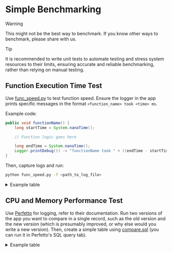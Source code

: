 # Simple Benchmarking

> [!WARNING]
> This might not be the best way to benchmark. If you know other ways to benchmark, please share with us.

> [!TIP]
> It is recommended to write unit tests to automate testing and stress system resources to their limits, ensuring accurate and reliable benchmarking, rather than relying on manual testing.

## Function Execution Time Test

Use [func_speed.py](func_speed.py) to test function speed. Ensure the logger in the app prints specific messages in the format `<function_name> took <time> ms`.

Example code:

```java
public void functionName() {
    long startTime = System.nanoTime();

    // Function logic goes here

    long endTime = System.nanoTime();
    Logger.printDebug(() -> "functionName took " + ((endTime - startTime) / 1_000_000.0) + " ms");
}
```

Then, capture logs and run:

```bash
python func_speed.py -f <path_to_log_file>
```

<details><summary>Example table</summary>

| Function Name        | Count | Min (ms) | Avg (ms) | Median (ms) | Mode (ms) | Max (ms) |
|----------------------|-------|----------|----------|-------------|-----------|----------|
| displaySearchHistory | 8     | 0.3486   | 0.5311   | 0.5608      | 0.7170    | 0.7170   |
| filterPreferences    | 16    | 2.8073   | 7.7168   | 6.1802      | 9.9255    | 13.8172  |

- **Count**: The number of times the function was called, as recorded in the logs.
- **Min (ms)**: The minimum execution time of all function calls.
- **Avg (ms)**: The average execution time across all function calls.
- **Median (ms)**: The median execution time, representing the middle value when all call times are sorted.
- **Mode (ms)**: The most frequently occurring execution time among all function calls. If multiple values occur with the same frequency, the lowest value is shown.
- **Max (ms)**: The maximum execution time of all function calls.

</details>

## CPU and Memory Performance Test

Use [Perfetto](https://ui.perfetto.dev/) for logging, refer to their documentation. Run two versions of the app you want to compare in a single record, such as the old version and the new version (which is presumably improved, or why else would you write a new version). Then, create a simple table using [compare.sql](compare.sql) (you can run it in Perfetto's SQL query tab).

<details><summary>Example table</summary>

| counter_name                                    | min_app1     | min_app2     | avg_app1           | avg_app2           | median_app1  | median_app2  | mode_app1    | mode_app2    | max_app1     | max_app2     | count_app1 | count_app2 | comparison_avg                 |
|-------------------------------------------------|--------------|--------------|--------------------|--------------------|--------------|--------------|--------------|--------------|--------------|--------------|------------|------------|--------------------------------|
| CPU - All Threads Slice Duration (ns)           | 2230         | 2077         | 721845.5684821475  | 712689.6050472033  | 183308       | 190539       | 7385         | 5231         | 190508231    | 141058538    | 38594      | 43747      | APP 2 Lower Avg Slice Duration |
| CPU - BinderThreads Total Time (ms)             | 902.088249   | 893.0651     | 902.088249         | 893.0651           | 902.088249   | 893.0651     | 902.088249   | 893.0651     | 902.088249   | 893.0651     | 1          | 1          | APP 2 Better (Lower Avg)       |
| CPU - ExoPlayer Threads Total Time (ms)         | 5.950234     | 6.461614     | 5.950234           | 6.461614           | 5.950234     | 6.461614     | 5.950234     | 6.461614     | 5.950234     | 6.461614     | 1          | 1          | APP 1 Better (Lower Avg)       |
| CPU - GC (HeapTaskDaemon) Total Time (ms)       | 812.957305   | 532.843923   | 812.957305         | 532.843923         | 812.957305   | 532.843923   | 812.957305   | 532.843923   | 812.957305   | 532.843923   | 1          | 1          | APP 2 Better (Lower Avg)       |
| CPU - GPU Driver (Mali-Gralloc) Total Time (ms) | 1840.029893  | 2127.51428   | 1840.029893        | 2127.51428         | 1840.029893  | 2127.51428   | 1840.029893  | 2127.51428   | 1840.029893  | 2127.51428   | 1          | 1          | APP 1 Better (Lower Avg)       |
| CPU - Generic BG Threads Total Time (ms)        | 1906.690698  | 2800.062682  | 1906.690698        | 2800.062682        | 1906.690698  | 2800.062682  | 1906.690698  | 2800.062682  | 1906.690698  | 2800.062682  | 1          | 1          | APP 1 Better (Lower Avg)       |
| CPU - Generic Blocking Threads Total Time (ms)  | 25.760304    | 28.378158    | 25.760304          | 28.378158          | 25.760304    | 28.378158    | 25.760304    | 28.378158    | 25.760304    | 28.378158    | 1          | 1          | APP 1 Better (Lower Avg)       |
| CPU - Glide Threads Total Time (ms)             | 112.696778   | 277.342989   | 112.696778         | 277.342989         | 112.696778   | 277.342989   | 112.696778   | 277.342989   | 112.696778   | 277.342989   | 1          | 1          | APP 1 Better (Lower Avg)       |
| CPU - HWUI Tasks Total Time (ms)                | 4.035081     | 3.853769     | 4.035081           | 3.853769           | 4.035081     | 3.853769     | 4.035081     | 3.853769     | 4.035081     | 3.853769     | 1          | 1          | APP 2 Better (Lower Avg)       |
| CPU - JIT Pool Total Time (ms)                  | 58.261457    | 77.077458    | 58.261457          | 77.077458          | 58.261457    | 77.077458    | 58.261457    | 77.077458    | 58.261457    | 77.077458    | 1          | 1          | APP 1 Better (Lower Avg)       |
| CPU - Java Finalization-Refs Total Time (ms)    | 574.12931    | 153.097079   | 574.12931          | 153.097079         | 574.12931    | 153.097079   | 574.12931    | 153.097079   | 574.12931    | 153.097079   | 1          | 1          | APP 2 Better (Lower Avg)       |
| CPU - Main Thread Slice Duration (ns)           | 3154         | 2077         | 2668918.5752053387 | 2449842.378504673  | 241423       | 246461.5     | 88846        | 149846       | 132352923    | 141058538    | 3896       | 4280       | APP 2 Lower Avg Slice Duration |
| CPU - MainThread Sched Latency (ms)             | 440.754902   | 493.976465   | 440.754902         | 493.976465         | 440.754902   | 493.976465   | 440.754902   | 493.976465   | 440.754902   | 493.976465   | 1          | 1          | APP 1 Better (Lower Avg)       |
| CPU - MainThread Total Time (ms)                | 10398.106769 | 10485.32538  | 10398.106769       | 10485.32538        | 10398.106769 | 10485.32538  | 10398.106769 | 10485.32538  | 10398.106769 | 10485.32538  | 1          | 1          | APP 1 Better (Lower Avg)       |
| CPU - Networking-Ads-SDK Total Time (ms)        | 1623.779158  | 1848.070485  | 1623.779158        | 1848.070485        | 1623.779158  | 1848.070485  | 1623.779158  | 1848.070485  | 1623.779158  | 1848.070485  | 1          | 1          | APP 1 Better (Lower Avg)       |
| CPU - Perfetto Hprof Total Time (ms)            | 0.311077     | 0.221538     | 0.311077           | 0.221538           | 0.311077     | 0.221538     | 0.311077     | 0.221538     | 0.311077     | 0.221538     | 1          | 1          | APP 2 Better (Lower Avg)       |
| CPU - Primes SDK Total Time (ms)                | 103.49231    | 94.501078    | 103.49231          | 94.501078          | 103.49231    | 94.501078    | 103.49231    | 94.501078    | 103.49231    | 94.501078    | 1          | 1          | APP 2 Better (Lower Avg)       |
| CPU - Process Instance Total Time (ms)          | 27858.90787  | 31178.032152 | 27858.90787        | 31178.032152       | 27858.90787  | 31178.032152 | 27858.90787  | 31178.032152 | 27858.90787  | 31178.032152 | 1          | 1          | APP 1 Better (Lower Avg)       |
| CPU - RenderThreads Sched Latency (ms)          | 468.449145   | 560.46191    | 468.449145         | 560.46191          | 468.449145   | 560.46191    | 468.449145   | 560.46191    | 468.449145   | 560.46191    | 1          | 1          | APP 1 Better (Lower Avg)       |
| CPU - RenderThreads Total Time (ms)             | 7227.507519  | 8606.267912  | 7227.507519        | 8606.267912        | 7227.507519  | 8606.267912  | 7227.507519  | 8606.267912  | 7227.507519  | 8606.267912  | 1          | 1          | APP 1 Better (Lower Avg)       |
| CPU - Runtime Workers Total Time (ms)           | 1.816308     | 1.832        | 1.816308           | 1.832              | 1.816308     | 1.832        | 1.816308     | 1.832        | 1.816308     | 1.832        | 1          | 1          | APP 1 Better (Lower Avg)       |
| CPU - SharedPreferences Total Time (ms)         | 25.375228    | 34.431539    | 25.375228          | 34.431539          | 25.375228    | 34.431539    | 25.375228    | 34.431539    | 25.375228    | 34.431539    | 1          | 1          | APP 1 Better (Lower Avg)       |
| CPU - V8 DefaultWorkers Total Time (ms)         | 1.09377      | 0.794386     | 1.09377            | 0.794386           | 1.09377      | 0.794386     | 1.09377      | 0.794386     | 1.09377      | 0.794386     | 1          | 1          | APP 2 Better (Lower Avg)       |
| CPU - YTCritical Threads Total Time (ms)        | 267.655392   | 552.090318   | 267.655392         | 552.090318         | 267.655392   | 552.090318   | 267.655392   | 552.090318   | 267.655392   | 552.090318   | 1          | 1          | APP 1 Better (Lower Avg)       |
| GPU Memory                                      | 4096         | 4096         | 61545730.94252873  | 64981145.52758133  | 71088128     | 75960320     | 74432512     | 80904192     | 103911424    | 113229824    | 696        | 707        | APP 1 Better (Lower Avg)       |
| mem.locked                                      | 0            | 0            | 0                  | 0                  | 0            | 0            | 0            | 0            | 0            | 0            | 508        | 484        | Similar (Avg)                  |
| mem.rss                                         | 41910272     | 106659840    | 567400794.7086614  | 445986460.56198347 | 533112832    | 311672832    | 514162688    | 292458496    | 735502336    | 669233152    | 508        | 484        | APP 2 Better (Lower Avg)       |
| mem.rss.anon                                    | 13160448     | 13160448     | 196656959.7564482  | 160162344.77116513 | 195510272    | 174190592    | 162955264    | 54697984     | 370151424    | 289497088    | 2365       | 2386       | APP 2 Better (Lower Avg)       |
| mem.rss.file                                    | 1716224      | 1716224      | 304633568.2644628  | 276861714.2291022  | 349483008    | 258072576    | 349483008    | 236269568    | 377274368    | 387379200    | 968        | 969        | APP 2 Better (Lower Avg)       |
| mem.rss.shmem                                   | 262144       | 905216       | 1697700.179337232  | 1614908.977412731  | 1720320      | 1495040      | 1724416      | 1490944      | 1732608      | 1830912      | 513        | 487        | APP 2 Better (Lower Avg)       |
| mem.rss.watermark                               | 41910272     | 106659840    | 708799294.488189   | 478893555.3057851  | 745328640    | 322772992    | 745328640    | 322772992    | 745328640    | 678703104    | 508        | 484        | APP 2 Better (Lower Avg)       |
| mem.swap                                        | 22913024     | 22401024     | 23371482.324528303 | 24898089.40433925  | 22974464     | 26562560     | 22913024     | 26562560     | 34025472     | 34025472     | 530        | 507        | APP 1 Better (Lower Avg)       |
| mem.virt                                        | 6677377024   | 6986354688   | 15539884902.80315  | 15154180781.487604 | 15652196352  | 15049850880  | 15616389120  | 14979989504  | 16142131200  | 15679868928  | 508        | 484        | APP 2 Better (Lower Avg)       |
| oom_score_adj                                   | -1000        | 0            | 490.25925925925924 | 495.7693836978131  | 700          | 700          | 900          | 905          | 900          | 915          | 513        | 503        | APP 1 Better (Lower Avg)       |

This hypothetical example shows:

- **App 1 Strengths**: More CPU-efficient overall, more CPU-efficient RenderThreads, lower scheduling latency for Main and Render threads, lower GPU memory, lower swap usage, and better OOM score. This suggests potentially better UI performance and stability under pressure.
- **App 2 Strengths**: Significantly more RAM-efficient (lower RSS, anon, file) and much lower GC overhead. This is crucial for low-memory devices and reducing GC-induced pauses.

</details>
